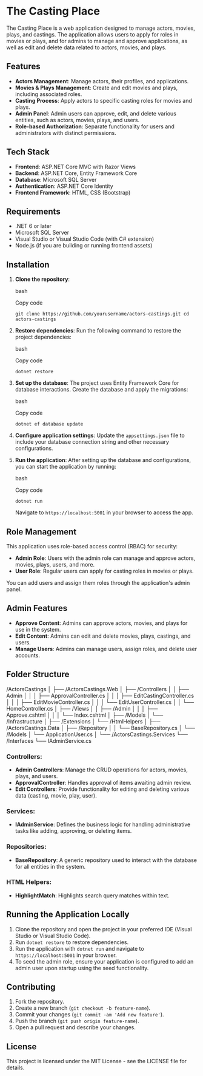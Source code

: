 The Casting Place
===================

The Casting Place is a web application designed to manage actors, movies, plays, and castings. The application allows users to apply for roles in movies or plays, and for admins to manage and approve applications, as well as edit and delete data related to actors, movies, and plays.

Features
--------

-   **Actors Management**: Manage actors, their profiles, and applications.
-   **Movies & Plays Management**: Create and edit movies and plays, including associated roles.
-   **Casting Process**: Apply actors to specific casting roles for movies and plays.
-   **Admin Panel**: Admin users can approve, edit, and delete various entities, such as actors, movies, plays, and users.
-   **Role-based Authorization**: Separate functionality for users and administrators with distinct permissions.

Tech Stack
----------

-   **Frontend**: ASP.NET Core MVC with Razor Views
-   **Backend**: ASP.NET Core, Entity Framework Core
-   **Database**: Microsoft SQL Server
-   **Authentication**: ASP.NET Core Identity
-   **Frontend Framework**: HTML, CSS (Bootstrap)

Requirements
------------

-   .NET 6 or later
-   Microsoft SQL Server
-   Visual Studio or Visual Studio Code (with C# extension)
-   Node.js (if you are building or running frontend assets)

Installation
------------

1.  **Clone the repository**:

    bash

    Copy code

    `git clone https://github.com/yourusername/actors-castings.git
    cd actors-castings`

2.  **Restore dependencies**: Run the following command to restore the project dependencies:

    bash

    Copy code

    `dotnet restore`

3.  **Set up the database**: The project uses Entity Framework Core for database interactions. Create the database and apply the migrations:

    bash

    Copy code

    `dotnet ef database update`

4.  **Configure application settings**: Update the `appsettings.json` file to include your database connection string and other necessary configurations.

5.  **Run the application**: After setting up the database and configurations, you can start the application by running:

    bash

    Copy code

    `dotnet run`

    Navigate to `https://localhost:5001` in your browser to access the app.

Role Management
---------------

This application uses role-based access control (RBAC) for security:

-   **Admin Role**: Users with the admin role can manage and approve actors, movies, plays, users, and more.
-   **User Role**: Regular users can apply for casting roles in movies or plays.

You can add users and assign them roles through the application's admin panel.

Admin Features
--------------

-   **Approve Content**: Admins can approve actors, movies, and plays for use in the system.
-   **Edit Content**: Admins can edit and delete movies, plays, castings, and users.
-   **Manage Users**: Admins can manage users, assign roles, and delete user accounts.

Folder Structure
----------------

/ActorsCastings
│
├── /ActorsCastings.Web
│   ├── /Controllers
│   │   ├── Admin
│   │   │   ├── ApprovalController.cs
│   │   │   ├── EditCastingController.cs
│   │   │   ├── EditMovieController.cs
│   │   │   └── EditUserController.cs
│   │   └── HomeController.cs
│   ├── /Views
│   │   ├── /Admin
│   │   │   ├── Approve.cshtml
│   │   │   └── Index.cshtml
│   ├── /Models
│   └── /Infrastructure
│       ├── /Extensions
│       └── /HtmlHelpers
│
├── /ActorsCastings.Data
│   ├── /Repository
│   │   └── BaseRepository.cs
│   └── /Models
│       └── ApplicationUser.cs
│
└── /ActorsCastings.Services
 └── /Interfaces
        └── IAdminService.cs 

### Controllers:

-   **Admin Controllers**: Manage the CRUD operations for actors, movies, plays, and users.
-   **ApprovalController**: Handles approval of items awaiting admin review.
-   **Edit Controllers**: Provide functionality for editing and deleting various data (casting, movie, play, user).

### Services:

-   **IAdminService**: Defines the business logic for handling administrative tasks like adding, approving, or deleting items.

### Repositories:

-   **BaseRepository**: A generic repository used to interact with the database for all entities in the system.

### HTML Helpers:

-   **HighlightMatch**: Highlights search query matches within text.

Running the Application Locally
-------------------------------

1.  Clone the repository and open the project in your preferred IDE (Visual Studio or Visual Studio Code).
2.  Run `dotnet restore` to restore dependencies.
3.  Run the application with `dotnet run` and navigate to `https://localhost:5001` in your browser.
4.  To seed the admin role, ensure your application is configured to add an admin user upon startup using the seed functionality.

Contributing
------------

1.  Fork the repository.
2.  Create a new branch (`git checkout -b feature-name`).
3.  Commit your changes (`git commit -am 'Add new feature'`).
4.  Push the branch (`git push origin feature-name`).
5.  Open a pull request and describe your changes.

License
-------

This project is licensed under the MIT License - see the LICENSE file for details.
